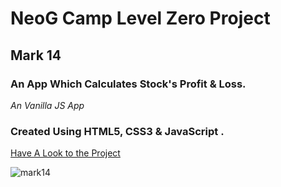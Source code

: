 # NeoG Camp Level Zero Project
## Mark 14
### An App Which Calculates Stock's Profit & Loss.
 
*An Vanilla JS App*

### Created Using HTML5, CSS3 & JavaScript .



[Have A Look to the Project](https://stock-audit.netlify.app/)

![mark14](https://user-images.githubusercontent.com/84782149/205516916-a572f282-9823-4866-8aff-bc6276fbf41d.JPG)
